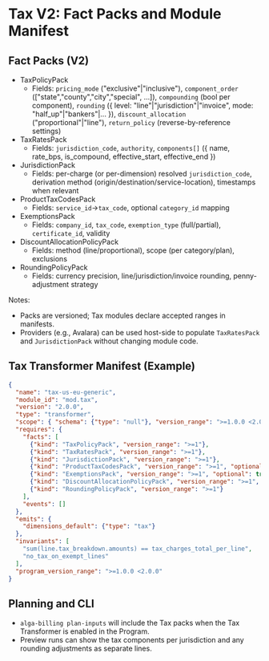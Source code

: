 # Tax V2: Fact Packs and Module Manifest

## Fact Packs (V2)

- TaxPolicyPack
  - Fields: `pricing_mode` ("exclusive"|"inclusive"), `component_order` (["state","county","city","special", ...]), `compounding` (bool per component), `rounding` ({ level: "line"|"jurisdiction"|"invoice", mode: "half_up"|"bankers"|... }), `discount_allocation` ("proportional"|"line"), `return_policy` (reverse-by-reference settings)
- TaxRatesPack
  - Fields: `jurisdiction_code`, `authority`, `components[]` ({ name, rate_bps, is_compound, effective_start, effective_end })
- JurisdictionPack
  - Fields: per-charge (or per-dimension) resolved `jurisdiction_code`, derivation method (origin/destination/service-location), timestamps when relevant
- ProductTaxCodesPack
  - Fields: `service_id`→`tax_code`, optional `category_id` mapping
- ExemptionsPack
  - Fields: `company_id`, `tax_code`, `exemption_type` (full/partial), `certificate_id`, validity
- DiscountAllocationPolicyPack
  - Fields: method (line/proportional), scope (per category/plan), exclusions
- RoundingPolicyPack
  - Fields: currency precision, line/jurisdiction/invoice rounding, penny-adjustment strategy

Notes:
- Packs are versioned; Tax modules declare accepted ranges in manifests.
- Providers (e.g., Avalara) can be used host-side to populate `TaxRatesPack` and `JurisdictionPack` without changing module code.

## Tax Transformer Manifest (Example)

```json
{
  "name": "tax-us-eu-generic",
  "module_id": "mod.tax",
  "version": "2.0.0",
  "type": "transformer",
  "scope": { "schema": {"type": "null"}, "version_range": ">=1.0.0 <2.0.0" },
  "requires": {
    "facts": [
      {"kind": "TaxPolicyPack", "version_range": ">=1"},
      {"kind": "TaxRatesPack", "version_range": ">=1"},
      {"kind": "JurisdictionPack", "version_range": ">=1"},
      {"kind": "ProductTaxCodesPack", "version_range": ">=1", "optional": true},
      {"kind": "ExemptionsPack", "version_range": ">=1", "optional": true},
      {"kind": "DiscountAllocationPolicyPack", "version_range": ">=1", "optional": true},
      {"kind": "RoundingPolicyPack", "version_range": ">=1"}
    ],
    "events": []
  },
  "emits": {
    "dimensions_default": {"type": "tax"}
  },
  "invariants": [
    "sum(line.tax_breakdown.amounts) == tax_charges_total_per_line",
    "no_tax_on_exempt_lines"
  ],
  "program_version_range": ">=1.0.0 <2.0.0"
}
```

## Planning and CLI
- `alga-billing plan-inputs` will include the Tax packs when the Tax Transformer is enabled in the Program.
- Preview runs can show the tax components per jurisdiction and any rounding adjustments as separate lines.

